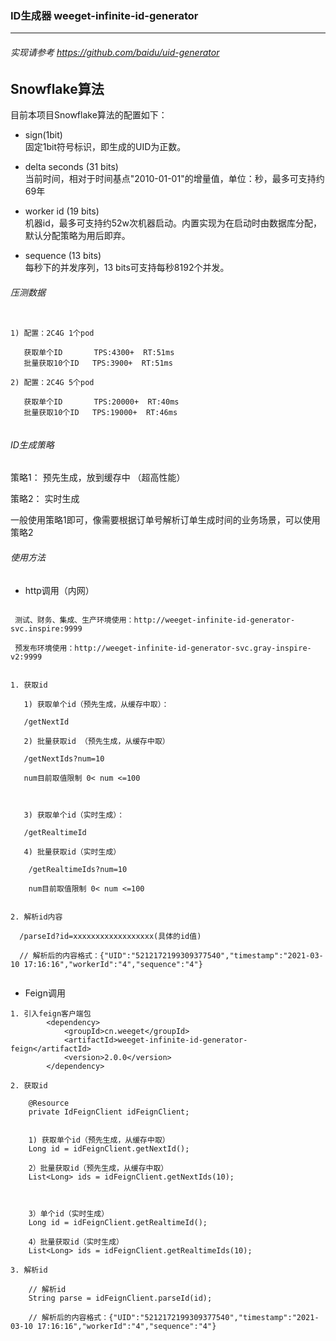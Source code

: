 ### ID生成器 weeget-infinite-id-generator
---

###### 实现请参考 https://github.com/baidu/uid-generator


Snowflake算法
-------------

目前本项目Snowflake算法的配置如下：

* sign(1bit)  
  固定1bit符号标识，即生成的UID为正数。

* delta seconds (31 bits)  
  当前时间，相对于时间基点"2010-01-01"的增量值，单位：秒，最多可支持约69年

* worker id (19 bits)  
  机器id，最多可支持约52w次机器启动。内置实现为在启动时由数据库分配，默认分配策略为用后即弃。

* sequence (13 bits)   
  每秒下的并发序列，13 bits可支持每秒8192个并发。


###### 压测数据
```

1) 配置：2C4G 1个pod

   获取单个ID       TPS:4300+  RT:51ms 
   批量获取10个ID   TPS:3900+  RT:51ms

2) 配置：2C4G 5个pod
   
   获取单个ID       TPS:20000+  RT:40ms 
   批量获取10个ID   TPS:19000+  RT:46ms


```

###### ID生成策略
       
  策略1： 预先生成，放到缓存中 （超高性能）
       
  策略2： 实时生成
       
       
  一般使用策略1即可，像需要根据订单号解析订单生成时间的业务场景，可以使用策略2

###### 使用方法






* http调用（内网）
```
 
 测试、财务、集成、生产环境使用：http://weeget-infinite-id-generator-svc.inspire:9999
 
 预发布环境使用：http://weeget-infinite-id-generator-svc.gray-inspire-v2:9999
 

1. 获取id 

   1) 获取单个id（预先生成，从缓存中取）：  

   /getNextId

   2) 批量获取id （预先生成，从缓存中取）

   /getNextIds?num=10  

   num目前取值限制 0< num <=100



   3) 获取单个id（实时生成）：  

   /getRealtimeId

   4) 批量获取id（实时生成）

    /getRealtimeIds?num=10  

    num目前取值限制 0< num <=100


2. 解析id内容

  /parseId?id=xxxxxxxxxxxxxxxxxx(具体的id值)
   
  // 解析后的内容格式：{"UID":"5212172199309377540","timestamp":"2021-03-10 17:16:16","workerId":"4","sequence":"4"}
      

```

* Feign调用
``` 
1. 引入feign客户端包
        <dependency>
            <groupId>cn.weeget</groupId>
            <artifactId>weeget-infinite-id-generator-feign</artifactId>
            <version>2.0.0</version>
        </dependency>

2. 获取id

    @Resource
    private IdFeignClient idFeignClient;
    

    1) 获取单个id（预先生成，从缓存中取）
    Long id = idFeignClient.getNextId();

    2）批量获取id（预先生成，从缓存中取）
    List<Long> ids = idFeignClient.getNextIds(10);



    3）单个id（实时生成）
    Long id = idFeignClient.getRealtimeId();
   
    4）批量获取id（实时生成）
    List<Long> ids = idFeignClient.getRealtimeIds(10);

3. 解析id

    // 解析id
    String parse = idFeignClient.parseId(id);

    // 解析后的内容格式：{"UID":"5212172199309377540","timestamp":"2021-03-10 17:16:16","workerId":"4","sequence":"4"}
        
             

```